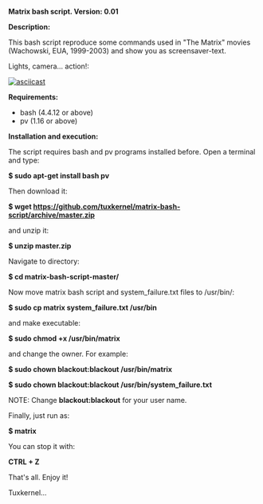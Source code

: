 **Matrix bash script. Version: 0.01**

**Description:**

This bash script reproduce some commands used in "The Matrix" movies (Wachowski, EUA, 1999-2003) and show you as screensaver-text.

Lights, camera... action!:

[![asciicast](https://asciinema.org/a/MOgbapM9cUa5GEp34SCsgNsJb.svg)](https://asciinema.org/a/MOgbapM9cUa5GEp34SCsgNsJb)
 
**Requirements:** 

+ bash (4.4.12 or above)
+ pv (1.16 or above)

**Installation and execution:**

The script requires bash and pv programs installed before. Open a terminal and type:

**$ sudo apt-get install bash pv**

Then download it:

**$ wget https://github.com/tuxkernel/matrix-bash-script/archive/master.zip**

and unzip it:

**$ unzip master.zip**

Navigate to directory:

**$ cd matrix-bash-script-master/**

Now move matrix bash script and system_failure.txt files to /usr/bin/:

**$ sudo cp matrix system_failure.txt /usr/bin**

and make executable:

**$ sudo chmod +x /usr/bin/matrix**

and change the owner. For example:

**$ sudo chown blackout:blackout /usr/bin/matrix**

**$ sudo chown blackout:blackout /usr/bin/system_failure.txt**

NOTE: Change **blackout:blackout** for your user name.

Finally, just run as:

**$ matrix**

You can stop it with:

**CTRL + Z**

That's all. Enjoy it!

Tuxkernel...
